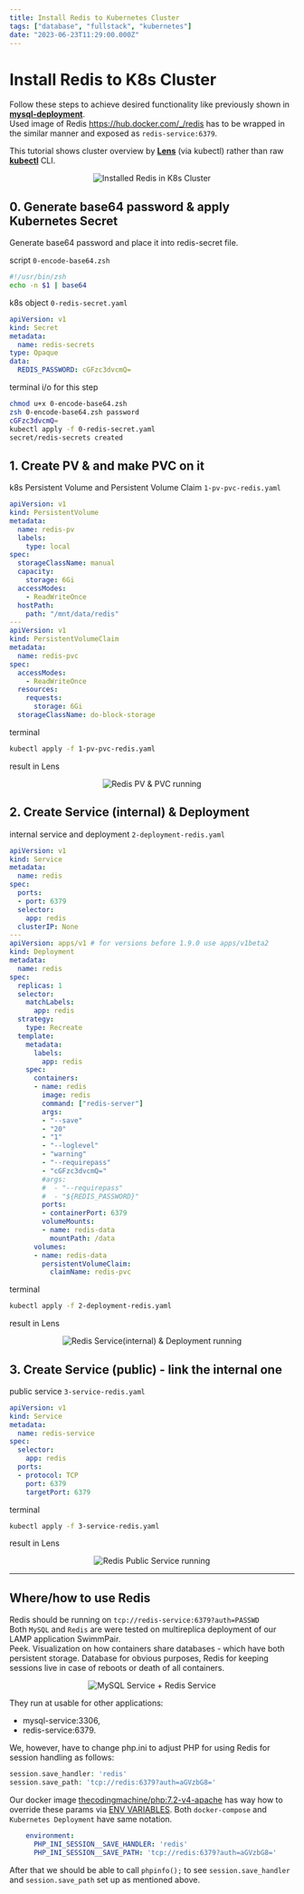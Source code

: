 ```yaml
---
title: Install Redis to Kubernetes Cluster
tags: ["database", "fullstack", "kubernetes"]
date: "2023-06-23T11:29:00.000Z"
---
```


# Install Redis to K8s Cluster
Follow these steps to achieve desired functionality like previously shown in 
[**mysql-deployment**](https://github.com/KlosStepan/DOKS-tutorial/tree/main/mysql-deployment).  
Used image of Redis https://hub.docker.com/_/redis has to be wrapped in the similar manner and exposed as `redis-service:6379`.  

This tutorial shows cluster overview by [**Lens**](https://k8slens.dev/desktop.html) (via kubectl) rather than raw [**kubectl**](https://kubernetes.io/docs/tasks/tools/) CLI.
<p align="center">
  <img src="redis-deployment.png" alt="Installed Redis in K8s Cluster "/>
</p>

## 0. Generate base64 password & apply Kubernetes Secret
Generate base64 password and place it into redis-secret file.  

script `0-encode-base64.zsh`
```zsh
#!/usr/bin/zsh
echo -n $1 | base64
```
k8s object `0-redis-secret.yaml`
```yaml
apiVersion: v1
kind: Secret
metadata:
  name: redis-secrets
type: Opaque
data:
  REDIS_PASSWORD: cGFzc3dvcmQ=
```
terminal i/o for this step
```zsh
chmod u+x 0-encode-base64.zsh 
zsh 0-encode-base64.zsh password 
cGFzc3dvcmQ=
kubectl apply -f 0-redis-secret.yaml 
secret/redis-secrets created
```
## 1. Create PV & and make PVC on it
k8s Persistent Volume and Persistent Volume Claim `1-pv-pvc-redis.yaml`
```yaml
apiVersion: v1
kind: PersistentVolume
metadata:
  name: redis-pv
  labels:
    type: local
spec:
  storageClassName: manual
  capacity:
    storage: 6Gi
  accessModes:
    - ReadWriteOnce
  hostPath:
    path: "/mnt/data/redis"
---
apiVersion: v1
kind: PersistentVolumeClaim
metadata:
  name: redis-pvc
spec:
  accessModes:
    - ReadWriteOnce
  resources:
    requests:
      storage: 6Gi
  storageClassName: do-block-storage
```
terminal
```zsh
kubectl apply -f 1-pv-pvc-redis.yaml  
```
result in Lens 
<p align="center">
  <img src="redis-1.png" alt="Redis PV & PVC running"/>
</p>

## 2. Create Service (internal) & Deployment  
internal service and deployment  `2-deployment-redis.yaml`
```yaml
apiVersion: v1
kind: Service
metadata:
  name: redis
spec:
  ports:
  - port: 6379
  selector:
    app: redis
  clusterIP: None
---
apiVersion: apps/v1 # for versions before 1.9.0 use apps/v1beta2
kind: Deployment
metadata:
  name: redis
spec:
  replicas: 1
  selector:
    matchLabels:
      app: redis
  strategy:
    type: Recreate
  template:
    metadata:
      labels:
        app: redis
    spec:
      containers:
      - name: redis
        image: redis
        command: ["redis-server"]
        args:
        - "--save"
        - "20"
        - "1"
        - "--loglevel"
        - "warning"
        - "--requirepass"
        - "cGFzc3dvcmQ="
        #args:
        #  - "--requirepass"
        #  - "${REDIS_PASSWORD}"
        ports:
        - containerPort: 6379
        volumeMounts:
        - name: redis-data
          mountPath: /data
      volumes:
      - name: redis-data
        persistentVolumeClaim:
          claimName: redis-pvc
```
terminal
```zsh
kubectl apply -f 2-deployment-redis.yaml 
```
result in Lens
<p align="center">
  <img src="redis-2.png" alt="Redis Service(internal) & Deployment running"/>
</p>

## 3. Create Service (public) - link the internal one
public service `3-service-redis.yaml`
```yaml
apiVersion: v1
kind: Service
metadata:
  name: redis-service
spec:
  selector:
    app: redis
  ports:
  - protocol: TCP
    port: 6379
    targetPort: 6379
```
terminal
```zsh
kubectl apply -f 3-service-redis.yaml   
```
result in Lens
<p align="center">
  <img src="redis-3.png" alt="Redis Public Service running"/>
</p>

___
## Where/how to use Redis
Redis should be running on `tcp://redis-service:6379?auth=PASSWD`  
Both `MySQL` and `Redis` are were tested on multireplica deployment of our LAMP application SwimmPair.  
Peek. Visualization on how containers share databases - which have both persistent storage. Database for obvious purposes, Redis for keeping sessions live in case of reboots or death of all containers.  
<p align="center">
  <img src="K8s_SwimmPair.png" alt="MySQL Service + Redis Service"/>
</p>
They run at usable for other applications:

- mysql-service:3306,
- redis-service:6379.

We, however, have to change php.ini to adjust PHP for using Redis for session handling as follows:
```php
session.save_handler: 'redis'
session.save_path: 'tcp://redis:6379?auth=aGVzbG8='
```
Our docker image [thecodingmachine/php:7.2-v4-apache](https://github.com/thecodingmachine/docker-images-php) has way how to override these params via [ENV VARIABLES](https://www.twilio.com/blog/2017/01/how-to-set-environment-variables.html). Both `docker-compose` and `Kubernetes Deployment` have same notation.
```yaml
    environment:
      PHP_INI_SESSION__SAVE_HANDLER: 'redis'
      PHP_INI_SESSION__SAVE_PATH: 'tcp://redis:6379?auth=aGVzbG8='
```
After that we should be able to call `phpinfo();` to see `session.save_handler` and `session.save_path` set up as mentioned above.